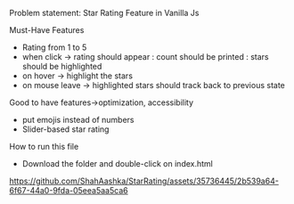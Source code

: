 Problem statement: Star Rating Feature in Vanilla Js

Must-Have Features
* Rating from 1 to 5 
* when click -> rating should appear 
    : count should be printed
    : stars should be highlighted
* on hover -> highlight the stars
* on mouse leave -> highlighted stars should track back to 
previous state 

Good to have features->optimization, accessibility
* put emojis instead of numbers
* Slider-based star rating

How to run this file
* Download the folder and double-click on index.html

https://github.com/ShahAashka/StarRating/assets/35736445/2b539a64-6f67-44a0-9fda-05eea5aa5ca6

